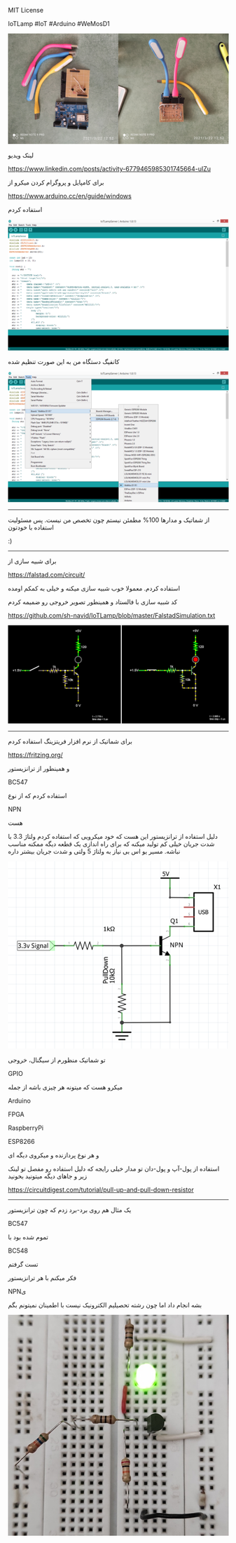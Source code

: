 MIT License

IoTLamp
#IoT
#Arduino
#WeMosD1

![IoTLamp](https://github.com/sh-navid/IoTLamp/blob/master/IoTLampFigures/IoTLamp.jpg?raw=true)

لینک ویدیو

https://www.linkedin.com/posts/activity-6779465985301745664-uIZu

برای کامپایل و پروگرام کردن میکرو از

https://www.arduino.cc/en/guide/windows

استفاده کردم

![ArduinoIDE](https://github.com/sh-navid/IoTLamp/blob/master/IoTLampFigures/ArduinoIDE.png?raw=true)

کانفیگ دستگاه من به این صورت تنظیم شده

![AurduinoIDEConfigurations](https://github.com/sh-navid/IoTLamp/blob/master/IoTLampFigures/AurduinoIDEConfigurations.png?raw=true)
_____
از شماتیک و مدارها 100% مطمئن نیستم چون تخصص من نیست. پس مسئولیت استفاده با خودتون

:)

_____
برای شبیه سازی از

https://falstad.com/circuit/

استفاده کردم. معمولا خوب شبیه سازی میکنه و خیلی به کمکم اومده

کد شبیه سازی با فالستاد و همینطور تصویر خروجی رو ضمیمه کردم

https://github.com/sh-navid/IoTLamp/blob/master/FalstadSimulation.txt

![Simulation](https://github.com/sh-navid/IoTLamp/blob/master/IoTLampFigures/Simulation.png?raw=true)

_____
برای شماتیک از نرم افزار فریتزینگ استفاده کردم

https://fritzing.org/

و همینطور از ترانزیستور

BC547 

استفاده کردم که از نوع

NPN

هست


دلیل استفاده از ترانزیستور این هست که خود میکرویی که استفاده کردم ولتاژ 3.3 با شدت جریان خیلی کم تولید میکنه که برای راه اندازی یک قطعه دیگه ممکنه مناسب نباشه. مسیر یو اس بی نیاز به ولتاژ 5 ولتی و شدت جریان بیشتر داره

![Schematic](https://github.com/sh-navid/IoTLamp/blob/master/IoTLampFigures/Schematic.png?raw=true)

تو شماتیک منظورم از سیگنال، خروجی

GPIO

میکرو هست که میتونه هر چیزی باشه از جمله

Arduino

FPGA

RaspberryPi

ESP8266

و هر نوع پردازنده و میکروی دیگه ای



استفاده از پول-آپ و پول-دان تو مدار خیلی رایجه که دلیل استفاده رو مفصل تو لینک زیر و جاهای دیگه میتونید بخونید

https://circuitdigest.com/tutorial/pull-up-and-pull-down-resistor
_____
یک مثال هم روی برد-برد زدم که چون ترانزیستور

BC547

تموم شده بود با

BC548

تست گرفتم

فکر میکنم با هر ترانزیستور

NPNی

بشه انجام داد اما چون رشته تحصیلیم الکترونیک نیست با اطمینان نمیتونم بگم

![Simulation](https://github.com/sh-navid/IoTLamp/blob/master/IoTLampFigures/AnotherExampleOnBreadBoard.jpg?raw=true)
